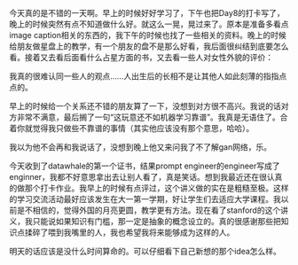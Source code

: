 今天真的是不错的一天啊。早上的时候好好学习了，下午也把Day8的打卡写了，晚上的时候突然有点不知道做什么好。就这么一晃，晃过来了。原本是准备多看点image caption相关的东西的，我下午的时候也找了一些相关的资料。晚上的时候给朋友做星盘上的教学，有一个朋友的盘不是那么好看，我后面很纠结到底要怎么看。接着又去看后面看什么占星方面的书，又去看一些人对女性外貌的评价：

我真的很难认同一些人的观点……人出生后的长相不是让其他人如此刻薄的指指点点的。

早上的时候给一个关系还不错的朋友算了一下，没想到对方很不高兴。我说的话对方非常不满意，最后搁了一句“这玩意还不如机器学习靠谱”。我真是无语住了。合着你就觉得我只做些不靠谱的事情（其实他应该没有那个意思，哈哈）。

我以为他不会再和我说话了，没想到晚上他又来问我了不了解gan网络，乐。

今天收到了datawhale的第一个证书，结果prompt engineer的engineer写成了enginner，我都不好意思拿出去让别人看了，真是笑话。想到我最近还在很认真的做那个打卡作业。我早上的时候有点评过，这个讲义做的实在是粗糙至极。这样的学习交流活动最好应该发生在大一第一学期，好让学生们去适应大学课程。我以前是不相信的，觉得外国的月亮更圆，教学更有方法。现在看了stanford的这个讲义，我只能说如果知识有门槛，那一定是抽象的概念设立的。真的很感谢那些把知识点揉碎了喂到我嘴里的人，我也希望我将来能够成为这样的人。

明天的话应该是没什么时间算命的。可以仔细看下自己新想的那个idea怎么样。

